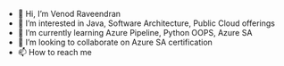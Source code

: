 - 👋 Hi, I’m Venod Raveendran
- 👀 I’m interested in Java, Software Architecture, Public Cloud offerings
- 🌱 I’m currently learning Azure Pipeline, Python OOPS, Azure SA
- 💞️ I’m looking to collaborate on Azure SA certification
- 📫 How to reach me 

<!---
vr185123/vr185123 is a ✨ special ✨ repository because its `README.md` (this file) appears on your GitHub profile.
You can click the Preview link to take a look at your changes.
--->
